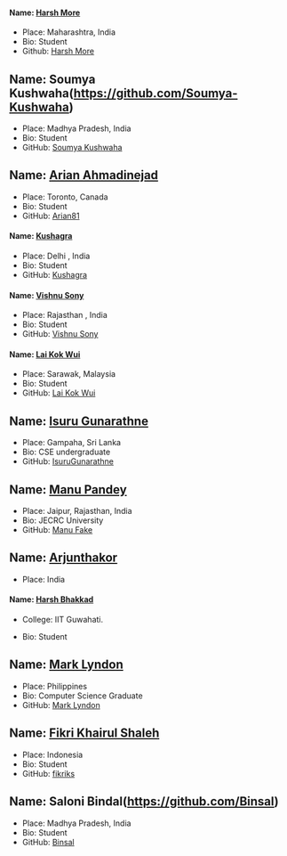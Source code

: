 #### Name: [Harsh More](https://github.com/moreharsh)

- Place: Maharashtra, India
- Bio: Student
- Github: [Harsh More](https://github.com/moreharsh)


## Name: Soumya Kushwaha(https://github.com/Soumya-Kushwaha)

- Place: Madhya Pradesh, India
- Bio: Student
- GitHub: [Soumya Kushwaha](https://github.com/Soumya-Kushwaha)

## Name: [Arian Ahmadinejad](https://github.com/arian81)

- Place: Toronto, Canada
- Bio: Student
- GitHub: [Arian81](https://github.com/arian81)

#### Name: [Kushagra](https://github.com/kushagra-a)

- Place: Delhi , India
- Bio: Student
- GitHub: [Kushagra](https://github.com/kushagra-a)

#### Name: [Vishnu Sony](https://github.com/zarvish)

- Place: Rajasthan , India
- Bio: Student
- GitHub: [Vishnu Sony](https://github.com/zarvish/)

#### Name: [Lai Kok Wui](https://github.com/Laikokwui)

- Place: Sarawak, Malaysia
- Bio: Student
- GitHub: [Lai Kok Wui](https://github.com/Laikokwui)

## Name: [Isuru Gunarathne](https://github.com/IsuruGunarathne)

- Place: Gampaha, Sri Lanka
- Bio: CSE undergraduate
- GitHub: [IsuruGunarathne](https://github.com/IsuruGunarathne)

## Name: [Manu Pandey](https://github.com/ManuFake)

- Place: Jaipur, Rajasthan, India
- Bio: JECRC University
- GitHub: [Manu Fake](https://github.com/ManuFake)

## Name: [Arjunthakor](https://github.com/ARJUN-SINH-THAKOR)

- Place: India



#### Name: [Harsh Bhakkad](https://github.com/HarshBhakkad)

- College: IIT Guwahati.

- Bio: Student


## Name: [Mark Lyndon](https://github.com/mark-git07)

- Place: Philippines
- Bio: Computer Science Graduate
- GitHub: [Mark Lyndon](https://github.com/mark-git07)

## Name: [Fikri Khairul Shaleh](https://github.com/fikriks)

- Place: Indonesia
- Bio: Student
- GitHub: [fikriks](https://github.com/fikriks)

## Name: Saloni Bindal(https://github.com/Binsal)

- Place: Madhya Pradesh, India
- Bio: Student
- GitHub: [Binsal](https://github.com/Binsal)



